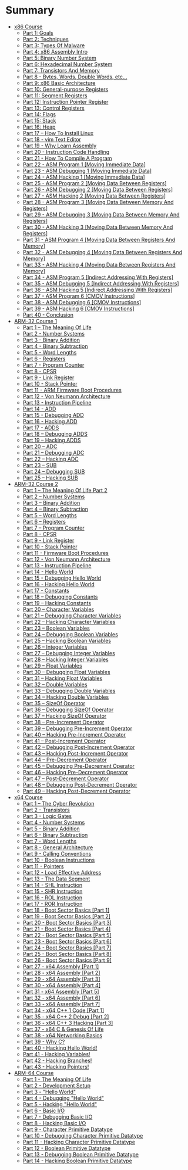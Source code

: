 # Summary

* [x86 Course](pages/x86-course.md)
	* [Part 1: Goals](pages/part-1-goals.md)
	* [Part 2: Techniques](pages/part-2-techniques.md)
	* [Part 3: Types Of Malware](pages/part-3-types-of-malware.md)
	* [Part 4: x86 Assembly Intro](pages/part-4-x86-assembly-intro.md)
	* [Part 5: Binary Number System](pages/part-5-binary-number-system.md)
	* [Part 6: Hexadecimal Number System](pages/part-6-hexadecimal-number-system.md)
	* [Part 7: Transistors And Memory](pages/part-7-transistors-and-memory.md)
	* [Part 8 - Bytes, Words, Double Words, etc...](pages/part-8-bytes-words-double-words-etc.md)
	* [Part 9: x86 Basic Architecture](pages/part-9-x86-basic-architecture.md)
	* [Part 10: General-purpose Registers](pages/part-10-general-purpose-registers.md)
	* [Part 11: Segment Registers](pages/part-11-segment-registers.md)
	* [Part 12: Instruction Pointer Register](pages/part-12-instruction-pointer-register.md)
	* [Part 13: Control Registers](pages/part-13-control-registers.md)
	* [Part 14: Flags](pages/part-14-flags.md)
	* [Part 15: Stack](pages/part-15-stack.md)
	* [Part 16: Heap](pages/part-16-heap.md)
	* [Part 17 – How To Install Linux](pages/part-17-how-to-install-linux.md)
	* [Part 18 - vim Text Editor](pages/part-18-vim-text-editor.md)
	* [Part 19 - Why Learn Assembly](pages/part-19-why-learn-assembly.md)
	* [Part 20 - Instruction Code Handling](pages/part-20-instruction-code-handling.md)
	* [Part 21 - How To Compile A Program](pages/part-21-how-to-compile-a-program.md)
	* [Part 22 - ASM Program 1 [Moving Immediate Data]](pages/part-22-asm-program-1-moving-immediate-data.md)
	* [Part 23 - ASM Debugging 1 [Moving Immediate Data]](pages/part-23-asm-debugging-1-moving-immediate-data.md)
	* [Part 24 - ASM Hacking 1 [Moving Immediate Data]](pages/part-24-asm-hacking-1-moving-immediate-data.md)
	* [Part 25 - ASM Program 2 [Moving Data Between Registers]](pages/part-25-asm-program-2-moving-data-between-registers.md)
	* [Part 26 - ASM Debugging 2 [Moving Data Between Registers]](pages/part-26-asm-debugging-2-moving-data-between-registers.md)
	* [Part 27 - ASM Hacking 2 [Moving Data Between Registers]](pages/part-27-asm-hacking-2-moving-data-between-registers.md)
	* [Part 28 - ASM Program 3 [Moving Data Between Memory And Registers]](pages/part-28-asm-program-3-moving-data-between-memory-and-registers.md)
	* [Part 29 - ASM Debugging 3 [Moving Data Between Memory And Registers]](pages/part-29-asm-debugging-3-moving-data-between-memory-and-registers.md)
	* [Part 30 - ASM Hacking 3 [Moving Data Between Memory And Registers]](pages/part-30-asm-hacking-3-moving-data-between-memory-and-registers.md)
	* [Part 31 - ASM Program 4 [Moving Data Between Registers And Memory]](pages/part-31-asm-program-4-moving-data-between-registers-and-memory.md)
	* [Part 32 - ASM Debugging 4 [Moving Data Between Registers And Memory]](pages/part-32-asm-debugging-4-moving-data-between-registers-and-memory.md)
	* [Part 33 - ASM Hacking 4 [Moving Data Between Registers And Memory]](pages/part-33-asm-hacking-4-moving-data-between-registers-and-memory.md)
	* [Part 34 - ASM Program 5 [Indirect Addressing With Registers]](pages/part-34-asm-program-5-indirect-addressing-with-registers.md)
	* [Part 35 - ASM Debugging 5 [Indirect Addressing With Registers]](pages/part-35-asm-debugging-5-indirect-addressing-with-registers.md)
	* [Part 36 - ASM Hacking 5 [Indirect Addressing With Registers]](pages/part-36-asm-hacking-5-indirect-addressing-with-registers.md)
	* [Part 37 - ASM Program 6 [CMOV Instructions]](pages/part-37-asm-program-6-cmov-instructions.md)
	* [Part 38 - ASM Debugging 6 [CMOV Instructions]](pages/part-38-asm-debugging-6-cmov-instructions.md)
	* [Part 39 - ASM Hacking 6 [CMOV Instructions]](pages/part-39-asm-hacking-6-cmov-instructions.md)
	* [Part 40 - Conclusion](pages/part-40-conclusion.md)
* [ARM-32 Course 1](pages/arm-32-course-1.md)
	* [Part 1 – The Meaning Of Life](pages/part-1-the-meaning-of-life.md)
	* [Part 2 - Number Systems](pages/part-2-number-systems.md)
	* [Part 3 - Binary Addition](pages/part-3-binary-addition.md)
	* [Part 4 - Binary Subtraction](pages/part-4-binary-subtraction.md)
	* [Part 5 - Word Lengths](pages/part-5-word-lengths.md)
	* [Part 6 - Registers](pages/part-6-registers.md)
	* [Part 7 - Program Counter](pages/part-7-program-counter.md)
	* [Part 8 - CPSR](pages/part-8-cpsr.md)
	* [Part 9 - Link Register](pages/part-9-link-register.md)
	* [Part 10 - Stack Pointer](pages/part-10-stack-pointer.md)
	* [Part 11 - ARM Firmware Boot Procedures](pages/part-11-arm-firmware-boot-procedures.md)
	* [Part 12 - Von Neumann Architecture](pages/part-12-von-neumann-architecture.md)
	* [Part 13 - Instruction Pipeline](pages/part-13-instruction-pipeline.md)
	* [Part 14 - ADD](pages/part-14-add.md)
	* [Part 15 - Debugging ADD](pages/part-15-debugging-add.md)
	* [Part 16 - Hacking ADD](pages/part-16-hacking-add.md)
	* [Part 17 - ADDS](pages/part-17-adds.md)
	* [Part 18 – Debugging ADDS](pages/part-18-debugging-adds.md)
	* [Part 19 – Hacking ADDS](pages/part-19-hacking-adds.md)
	* [Part 20 – ADC](pages/part-20-adc.md)
	* [Part 21 – Debugging ADC](pages/part-21-debugging-adc.md)
	* [Part 22 – Hacking ADC](pages/part-22-hacking-adc.md)
	* [Part 23 – SUB](pages/part-23-sub.md)
	* [Part 24 – Debugging SUB](pages/part-24-debugging-sub.md)
	* [Part 25 – Hacking SUB](pages/part-25-hacking-sub.md)
* [ARM-32 Course 2](pages/arm-32-course-2.md)
	* [Part 1 – The Meaning Of Life Part 2](pages/part-1-the-meaning-of-life-part-2.md)
	* [Part 2 – Number Systems](pages/part-2-number-systems.md)
	* [Part 3 – Binary Addition](pages/part-3-binary-addition.md)
	* [Part 4 – Binary Subtraction](pages/part-4-binary-subtraction.md)
	* [Part 5 – Word Lengths](pages/part-5-word-lengths.md)
	* [Part 6 – Registers](pages/part-6-registers.md)
	* [Part 7 – Program Counter](pages/part-7-program-counter.md)
	* [Part 8 - CPSR](pages/part-8-cpsr.md)
	* [Part 9 - Link Register](pages/part-9-link-register.md)
	* [Part 10 - Stack Pointer](pages/part-10-stack-pointer.md)
	* [Part 11 - Firmware Boot Procedures](pages/part-11-firmware-boot-procedures.md)
	* [Part 12 - Von Neumann Architecture](pages/part-12-von-neumann-architecture.md)
	* [Part 13 - Instruction Pipeline](pages/part-13-instruction-pipeline.md)
	* [Part 14 - Hello World](pages/part-14-hello-world.md)
	* [Part 15 - Debugging Hello World](pages/part-15-debugging-hello-world.md)
	* [Part 16 - Hacking Hello World](pages/part-16-hacking-hello-world.md)
	* [Part 17 - Constants](pages/part-17-constants.md)
	* [Part 18 – Debugging Constants](pages/part-18-debugging-constants.md)
	* [Part 19 – Hacking Constants](pages/part-19-hacking-constants.md)
	* [Part 20 – Character Variables](pages/part-20-character-variables.md)
	* [Part 21 – Debugging Character Variables](pages/part-21-debugging-character-variables.md)
	* [Part 22 – Hacking Character Variables](pages/part-22-hacking-character-variables.md)
	* [Part 23 – Boolean Variables](pages/part-23-boolean-variables.md)
	* [Part 24 – Debugging Boolean Variables](pages/part-24-debugging-boolean-variables.md)
	* [Part 25 – Hacking Boolean Variables](pages/part-25-hacking-boolean-variables.md)
	* [Part 26 – Integer Variables](pages/part-26-integer-variables.md)
	* [Part 27 – Debugging Integer Variables](pages/part-27-debugging-integer-variables.md)
	* [Part 28 – Hacking Integer Variables](pages/part-28-hacking-integer-variables.md)
	* [Part 29 – Float Variables](pages/part-29-float-variables.md)
	* [Part 30 – Debugging Float Variables](pages/part-30-debugging-float-variables.md)
	* [Part 31 – Hacking Float Variables](pages/part-31-hacking-float-variables.md)
	* [Part 32 – Double Variables](pages/part-32-double-variables.md)
	* [Part 33 – Debugging Double Variables](pages/part-33-debugging-double-variables.md)
	* [Part 34 – Hacking Double Variables](pages/part-34-hacking-double-variables.md)
	* [Part 35 – SizeOf Operator](pages/part-35-sizeof-operator.md)
	* [Part 36 – Debugging SizeOf Operator](pages/part-36-debugging-sizeof-operator.md)
	* [Part 37 – Hacking SizeOf Operator](pages/part-37-hacking-sizeof-operator.md)
	* [Part 38 – Pre-Increment Operator](pages/part-38-pre-increment-operator.md)
	* [Part 39 – Debugging Pre-Increment Operator](pages/part-39-debugging-pre-increment-operator.md)
	* [Part 40 – Hacking Pre-Increment Operator](pages/part-40-hacking-pre-increment-operator.md)
	* [Part 41 – Post-Increment Operator](pages/part-41-post-increment-operator.md)
	* [Part 42 – Debugging Post-Increment Operator](pages/part-42-debugging-post-increment-operator.md)
	* [Part 43 – Hacking Post-Increment Operator](pages/part-43-hacking-post-increment-operator.md)
	* [Part 44 – Pre-Decrement Operator](pages/part-44-pre-decrement-operator.md)
	* [Part 45 – Debugging Pre-Decrement Operator](pages/part-45-debugging-pre-decrement-operator.md)
	* [Part 46 – Hacking Pre-Decrement Operator](pages/part-46-hacking-pre-decrement-operator.md)
	* [Part 47 – Post-Decrement Operator](pages/part-47-post-decrement-operator.md)
	* [Part 48 – Debugging Post-Decrement Operator](pages/part-48-debugging-post-decrement-operator.md)
	* [Part 49 – Hacking Post-Decrement Operator](pages/part-49-hacking-post-decrement-operator.md)
* [x64 Course](pages/x64-course.md)
	* [Part 1 – The Cyber Revolution](pages/part-1-the-cyber-revolution.md)
	* [Part 2 - Transistors](pages/part-2-transistors.md)
	* [Part 3 - Logic Gates](pages/part-3-logic-gates.md)
	* [Part 4 - Number Systems](pages/part-4-number-systems.md)
	* [Part 5 - Binary Addition](pages/part-5-binary-addition.md)
	* [Part 6 - Binary Subtraction](pages/part-6-binary-subtraction.md)
	* [Part 7 - Word Lengths](pages/part-7-word-lengths.md)
	* [Part 8 - General Architecture](pages/part-8-general-architecture.md)
	* [Part 9 - Calling Conventions](pages/part-9-calling-conventions.md)
	* [Part 10 - Boolean Instructions](pages/part-10-boolean-instructions.md)
	* [Part 11 - Pointers](pages/part-11-pointers.md)
	* [Part 12 - Load Effective Address](pages/part-12-load-effective-address.md)
	* [Part 13 - The Data Segment](pages/part-13-the-data-segment.md)
	* [Part 14 - SHL Instruction](pages/part-14-shl-instruction.md)
	* [Part 15 - SHR Instruction](pages/part-15-shr-instruction.md)
	* [Part 16 - ROL Instruction](pages/part-16-rol-instruction.md)
	* [Part 17 - ROR Instruction](pages/part-17-ror-instruction.md)
	* [Part 18 - Boot Sector Basics [Part 1]](pages/part-18-boot-sector-basics-part-1.md)
	* [Part 19 - Boot Sector Basics [Part 2]](pages/part-19-boot-sector-basics-part-2.md)
	* [Part 20 - Boot Sector Basics [Part 3]](pages/part-20-boot-sector-basics-part-3.md)
	* [Part 21 - Boot Sector Basics [Part 4]](pages/part-21-boot-sector-basics-part-4.md)
	* [Part 22 - Boot Sector Basics [Part 5]](pages/part-22-boot-sector-basics-part-5.md)
	* [Part 23 - Boot Sector Basics [Part 6]](pages/part-23-boot-sector-basics-part-6.md)
	* [Part 24 - Boot Sector Basics [Part 7]](pages/part-24-boot-sector-basics-part-7.md)
	* [Part 25 - Boot Sector Basics [Part 8]](pages/part-25-boot-sector-basics-part-8.md)
	* [Part 26 - Boot Sector Basics [Part 9]](pages/part-26-boot-sector-basics-part-9.md)
	* [Part 27 - x64 Assembly [Part 1]](pages/part-27-x64-assembly-part-1.md)
	* [Part 28 - x64 Assembly [Part 2]](pages/part-28-x64-assembly-part-2.md)
	* [Part 29 - x64 Assembly [Part 3]](pages/part-29-x64-assembly-part-3.md)
	* [Part 30 - x64 Assembly [Part 4]](pages/part-30-x64-assembly-part-4.md)
	* [Part 31 - x64 Assembly [Part 5]](pages/part-31-x64-assembly-part-5.md)
	* [Part 32 - x64 Assembly [Part 6]](pages/part-32-x64-assembly-part-6.md)
	* [Part 33 - x64 Assembly [Part 7]](pages/part-33-x64-assembly-part-7.md)
	* [Part 34 - x64 C++ 1 Code [Part 1]](pages/part-34-x64-c++-1-code-part-1.md)
	* [Part 35 - x64 C++ 2 Debug [Part 2]](pages/part-35-x64-c++-2-debug-part-2.md)
	* [Part 36 - x64 C++ 3 Hacking [Part 3]](pages/part-36-x64-c++-3-hacking-part-3.md)
	* [Part 37 - x64 C &amp; Genesis Of Life](pages/part-37-x64-c-amp;-genesis-of-life.md)
	* [Part 38 - x64 Networking Basics](pages/part-38-x64-networking-basics.md)
	* [Part 39 - Why C?](pages/part-39-why-c.md)
	* [Part 40 - Hacking Hello World!](pages/part-40-hacking-hello-world!.md)
	* [Part 41 - Hacking Variables!](pages/part-41-hacking-variables!.md)
	* [Part 42 - Hacking Branches!](pages/part-42-hacking-branches!.md)
	* [Part 43 - Hacking Pointers!](pages/part-43-hacking-pointers!.md)
* [ARM-64 Course](pages/arm-64-course.md)
	* [Part 1 - The Meaning Of Life](pages/part-1-the-meaning-of-life.md)
	* [Part 2 - Development Setup](pages/part-2-development-setup.md)
	* [Part 3 - "Hello World"](pages/part-3-hello-world.md)
	* [Part 4 - Debugging "Hello World"](pages/part-4-debugging-hello-world.md)
	* [Part 5 - Hacking "Hello World"](pages/part-5-hacking-hello-world.md)
	* [Part 6 - Basic I/O](pages/part-6-basic-io.md)
	* [Part 7 - Debugging Basic I/O](pages/part-7-debugging-basic-io.md)
	* [Part 8 - Hacking Basic I/O](pages/part-8-hacking-basic-io.md)
	* [Part 9 - Character Primitive Datatype](pages/part-9-character-primitive-datatype.md)
	* [Part 10 - Debugging Character Primitive Datatype](pages/part-10-debugging-character-primitive-datatype.md)
	* [Part 11 - Hacking Character Primitive Datatype](pages/part-11-hacking-character-primitive-datatype.md)
	* [Part 12 - Boolean Primitive Datatype](pages/part-12-boolean-primitive-datatype.md)
	* [Part 13 - Debugging Boolean Primitive Datatype](pages/part-13-debugging-boolean-primitive-datatype.md)
	* [Part 14 - Hacking Boolean Primitive Datatype](pages/part-14-hacking-boolean-primitive-datatype.md)
